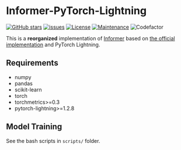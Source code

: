# Informer-PyTorch-Lightning

[![GitHub stars](https://img.shields.io/github/stars/martinwhl/Informer-PyTorch-Lightning?label=Stars&maxAge=2592000)](https://gitHub.com/martinwhl/Informer-PyTorch-Lightning/stargazers/) [![issues](https://img.shields.io/github/issues/martinwhl/Informer-PyTorch-Lightning)](https://github.com/martinwhl/Informer-PyTorch-Lightning/issues) [![License](https://img.shields.io/github/license/martinwhl/Informer-PyTorch-Lightning)](./LICENSE) [![Maintenance](https://img.shields.io/badge/Maintained%3F-yes-green.svg)](https://GitHub.com/martinwhl/Informer-PyTorch-Lightning/graphs/commit-activity) ![Codefactor](https://www.codefactor.io/repository/github/martinwhl/Informer-PyTorch-Lightning/badge)

This is a **reorganized** implementation of [Informer](https://arxiv.org/2012.07436) based on [the official implementation](https://github.com/zhouhaoyi/Informer2020) and PyTorch Lightning.

## Requirements

* numpy
* pandas
* scikit-learn
* torch
* torchmetrics>=0.3
* pytorch-lightning>=1.2.8

## Model Training

See the bash scripts in `scripts/` folder.